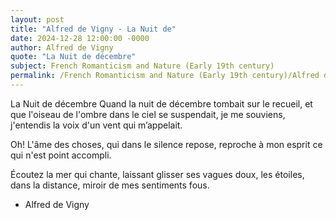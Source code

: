 ```yaml
---
layout: post
title: "Alfred de Vigny - La Nuit de"
date: 2024-12-28 12:00:00 -0000
author: Alfred de Vigny
quote: "La Nuit de décembre"
subject: French Romanticism and Nature (Early 19th century)
permalink: /French Romanticism and Nature (Early 19th century)/Alfred de Vigny/Alfred de Vigny - La Nuit de
---
```


La Nuit de décembre
Quand la nuit de décembre
tombait sur le recueil,
et que l'oiseau de l'ombre
dans le ciel se suspendait,
je me souviens, j'entendis
la voix d'un vent qui m’appelait.

Oh! L'âme des choses,
qui dans le silence repose,
reproche à mon esprit
ce qui n'est point accompli.

Écoutez la mer qui chante,
laissant glisser ses vagues doux,
les étoiles, dans la distance,
miroir de mes sentiments fous.

- Alfred de Vigny
